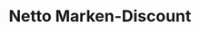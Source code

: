 ---
title: "Netto Marken-Discount"
url: /dueren/netto-marken-discount-valencienner-strasse/
shop: Supermarkt
---